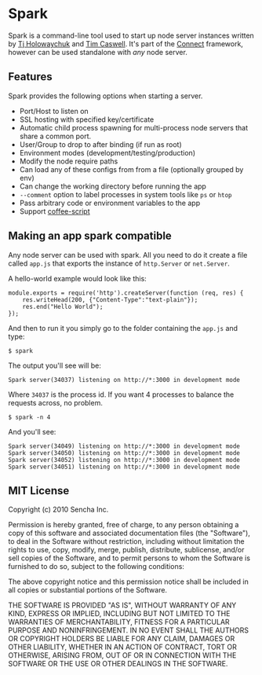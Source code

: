 # Spark

Spark is a command-line tool used to start up node server instances written by [Tj Holowaychuk](http://github.com/visionmedia) and [Tim Caswell](http://github.com/creationix).  It's part of the [Connect](http://github.com/senchalabs/connect) framework, however can be used standalone with _any_ node server.

## Features

Spark provides the following options when starting a server.

 - Port/Host to listen on
 - SSL hosting with specified key/certificate
 - Automatic child process spawning for multi-process node servers that share a common port.
 - User/Group to drop to after binding (if run as root)
 - Environment modes (development/testing/production)
 - Modify the node require paths
 - Can load any of these configs from from a file (optionally grouped by env)
 - Can change the working directory before running the app
 - `--comment` option to label processes in system tools like `ps` or `htop`
 - Pass arbitrary code or environment variables to the app
 - Support [coffee-script](http://jashkenas.github.com/coffee-script/)

## Making an app spark compatible

Any node server can be used with spark.  All you need to do it create a file called `app.js` that exports the instance of `http.Server` or `net.Server`.

A hello-world example would look like this:

    module.exports = require('http').createServer(function (req, res) {
        res.writeHead(200, {"Content-Type":"text-plain"});
        res.end("Hello World");
    });

And then to run it you simply go to the folder containing the `app.js` and type:

    $ spark

The output you'll see will be:

    Spark server(34037) listening on http://*:3000 in development mode

Where `34037` is the process id. If you want 4 processes to balance the requests across, no problem.

    $ spark -n 4

And you'll see:

    Spark server(34049) listening on http://*:3000 in development mode
    Spark server(34050) listening on http://*:3000 in development mode
    Spark server(34052) listening on http://*:3000 in development mode
    Spark server(34051) listening on http://*:3000 in development mode

## MIT License

Copyright (c) 2010 Sencha Inc.

Permission is hereby granted, free of charge, to any person obtaining a copy
of this software and associated documentation files (the "Software"), to deal
in the Software without restriction, including without limitation the rights
to use, copy, modify, merge, publish, distribute, sublicense, and/or sell
copies of the Software, and to permit persons to whom the Software is
furnished to do so, subject to the following conditions:

The above copyright notice and this permission notice shall be included in
all copies or substantial portions of the Software.

THE SOFTWARE IS PROVIDED "AS IS", WITHOUT WARRANTY OF ANY KIND, EXPRESS OR
IMPLIED, INCLUDING BUT NOT LIMITED TO THE WARRANTIES OF MERCHANTABILITY,
FITNESS FOR A PARTICULAR PURPOSE AND NONINFRINGEMENT. IN NO EVENT SHALL THE
AUTHORS OR COPYRIGHT HOLDERS BE LIABLE FOR ANY CLAIM, DAMAGES OR OTHER
LIABILITY, WHETHER IN AN ACTION OF CONTRACT, TORT OR OTHERWISE, ARISING FROM,
OUT OF OR IN CONNECTION WITH THE SOFTWARE OR THE USE OR OTHER DEALINGS IN
THE SOFTWARE.
